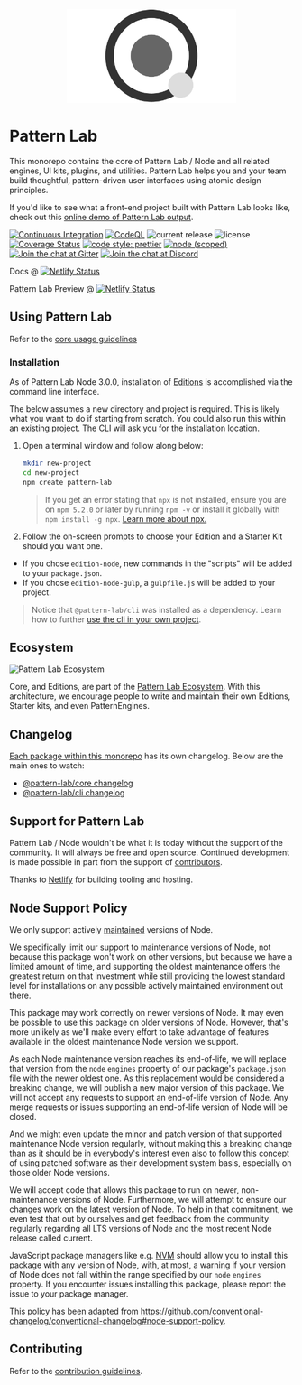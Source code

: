<p align="center">
  <img src='/patternlab.png' width="300" height="166" alt="Pattern Lab Logo" style="max-width: 100%;" />
</p>

# Pattern Lab

This monorepo contains the core of Pattern Lab / Node and all related engines, UI kits, plugins, and utilities. Pattern Lab helps you and your team build thoughtful, pattern-driven user interfaces using atomic design principles.

If you'd like to see what a front-end project built with Pattern Lab looks like, check out this [online demo of Pattern Lab output](https://demo.patternlab.io/).

[![Continuous Integration](https://github.com/pattern-lab/patternlab-node/actions/workflows/continuous-integration.yml/badge.svg?branch=dev)](https://github.com/pattern-lab/patternlab-node/actions/workflows/continuous-integration.yml)
[![CodeQL](https://github.com/pattern-lab/patternlab-node/actions/workflows/codeql-analysis.yml/badge.svg?branch=dev)](https://github.com/pattern-lab/patternlab-node/actions/workflows/codeql-analysis.yml)
![current release](https://img.shields.io/npm/v/@pattern-lab/core.svg)
![license](https://img.shields.io/github/license/pattern-lab/patternlab-node.svg)
[![Coverage Status](https://coveralls.io/repos/github/pattern-lab/patternlab-node/badge.svg?branch=master)](https://coveralls.io/github/pattern-lab/patternlab-node?branch=master)
[![code style: prettier](https://img.shields.io/badge/code_style-prettier-ff69b4.svg)](https://github.com/prettier/prettier)
[![node (scoped)](https://img.shields.io/node/v/@pattern-lab/core.svg)]()
[![Join the chat at Gitter](https://badges.gitter.im/pattern-lab/node.svg)](https://gitter.im/pattern-lab/node)
[![Join the chat at Discord](https://img.shields.io/badge/Chat-Discord-informational.svg)](https://discord.gg/UcZrYYE7ht)

Docs @ [![Netlify Status](https://api.netlify.com/api/v1/badges/d454dbde-02c5-4bd4-8393-4ab75e862b03/deploy-status)](https://app.netlify.com/sites/patternlab-docs-preview/deploys)

Pattern Lab Preview @ [![Netlify Status](https://api.netlify.com/api/v1/badges/a6db1666-cb4f-4d26-82d4-9d88d875f286/deploy-status)](https://app.netlify.com/sites/patternlab-handlebars-preview/deploys)

## Using Pattern Lab

Refer to the [core usage guidelines](https://github.com/pattern-lab/patternlab-node/blob/master/packages/core/README.md#usage)

### Installation

As of Pattern Lab Node 3.0.0, installation of [Editions](https://patternlab.io/docs/overview-of-pattern-lab's-ecosystem/) is accomplished via the command line interface.

The below assumes a new directory and project is required. This is likely what you want to do if starting from scratch. You could also run this within an existing project. The CLI will ask you for the installation location.

1. Open a terminal window and follow along below:
    ```bash
    mkdir new-project
    cd new-project
    npm create pattern-lab
    ```
    > If you get an error stating that `npx` is not installed, ensure you are on `npm 5.2.0` or later by running `npm -v` or install it globally with `npm install -g npx`. [Learn more about npx.](https://medium.com/@maybekatz/introducing-npx-an-npm-package-runner-55f7d4bd282b)
1. Follow the on-screen prompts to choose your Edition and a Starter Kit should you want one.
  - If you chose `edition-node`, new commands in the "scripts" will be added to your `package.json`.
  - If you chose `edition-node-gulp`, a `gulpfile.js` will be added to your project.

  > Notice that `@pattern-lab/cli` was installed as a dependency. Learn how to further [use the cli in your own project](https://github.com/pattern-lab/patternlab-node/blob/dev/packages/cli/readme.md#configuring-your-project-to-use-the-cli).


## Ecosystem

![Pattern Lab Ecosystem](https://patternlab.io/images/pattern-lab-2-image_18-large-opt.png)

Core, and Editions, are part of the [Pattern Lab Ecosystem](https://patternlab.io/docs/overview-of-pattern-lab's-ecosystem/). With this architecture, we encourage people to write and maintain their own Editions, Starter kits, and even PatternEngines.

## Changelog

[Each package within this monorepo](https://github.com/pattern-lab/patternlab-node/tree/master/packages) has its own changelog. Below are the main ones to watch:

* [@pattern-lab/core changelog ](https://github.com/pattern-lab/patternlab-node/blob/master/packages/core/CHANGELOG.md)
* [@pattern-lab/cli changelog ](https://github.com/pattern-lab/patternlab-node/blob/master/packages/cli/CHANGELOG.md)

## Support for Pattern Lab

Pattern Lab / Node wouldn't be what it is today without the support of the community. It will always be free and open source. Continued development is made possible in part from the support of [contributors](https://github.com/pattern-lab/patternlab-node/graphs/contributors).

Thanks to [Netlify](https://www.netlify.com/) for building tooling and hosting.

## Node Support Policy

We only support actively [maintained](https://github.com/nodejs/Release#release-schedule) versions of Node.

We specifically limit our support to maintenance versions of Node, not because this package won't work on other versions, but because we have a limited amount of time, and supporting the oldest maintenance offers the greatest return on that investment while still providing the lowest standard level for installations on any possible actively maintained environment out there.	 

This package may work correctly on newer versions of Node. It may even be possible to use this package on older versions of Node. However, that's more unlikely as we'll make every effort to take advantage of features available in the oldest maintenance Node version we support.

As each Node maintenance version reaches its end-of-life, we will replace that version from the `node` `engines` property of our package's `package.json` file with the newer oldest one. As this replacement would be considered a breaking change, we will publish a new major version of this package. We will not accept any requests to support an end-of-life version of Node. Any merge requests or issues supporting an end-of-life version of Node will be closed.

And we might even update the minor and patch version of that supported maintenance Node version regularly, without making this a breaking change than as it should be in everybody's interest even also to follow this concept of using patched software as their development system basis, especially on those older Node versions.

We will accept code that allows this package to run on newer, non-maintenance versions of Node. Furthermore, we will attempt to ensure our changes work on the latest version of Node. To help in that commitment, we even test that out by ourselves and get feedback from the community regularly regarding all LTS versions of Node and the most recent Node release called current.

JavaScript package managers like e.g. [NVM](https://github.com/nvm-sh/nvm) should allow you to install this package with any version of Node, with, at most, a warning if your version of Node does not fall within the range specified by our `node` `engines` property. If you encounter issues installing this package, please report the issue to your package manager.

This policy has been adapted from <https://github.com/conventional-changelog/conventional-changelog#node-support-policy>.

## Contributing

Refer to the [contribution guidelines](https://github.com/pattern-lab/patternlab-node/blob/master/.github/CONTRIBUTING.md).
